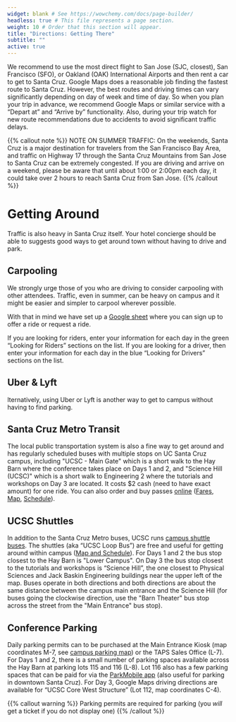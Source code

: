 ```yaml
---
widget: blank # See https://wowchemy.com/docs/page-builder/
headless: true # This file represents a page section.
weight: 10 # Order that this section will appear.
title: "Directions: Getting There"
subtitle: ""
active: true
---
```


We recommend to use the most direct flight to San Jose (SJC, closest), San Francisco (SFO), or Oakland (OAK) International Airports and then rent a car to get to Santa Cruz. Google Maps does a reasonable job finding the fastest route to Santa Cruz. However, the best routes and driving times can vary significantly depending on day of week and time of day. So when you plan your trip in advance, we recommend Google Maps or similar service with a “Depart at” and “Arrive by” functionality. Also, during your trip watch for new route recommendations due to accidents to avoid significant traffic delays.

{{% callout note %}}
NOTE ON SUMMER TRAFFIC: On the weekends, Santa Cruz is a major destination for travelers from the San Francisco Bay Area, and traffic on Highway 17 through the Santa Cruz Mountains from San Jose to Santa Cruz can be extremely congested. If you are driving and arrive on a weekend, please be aware that until about 1:00 or 2:00pm each day, it could take over 2 hours to reach Santa Cruz from San Jose.
{{% /callout %}}

# Getting Around

Traffic is also heavy in Santa Cruz itself. Your hotel concierge should be able to suggests good ways to get around town without having to drive and park.

## Carpooling

We strongly urge those of you who are driving to consider carpooling with other attendees. Traffic, even in summer, can be heavy on campus and it might be easier and simpler to carpool wherever possible.

With that in mind we have set up a [Google sheet](https://docs.google.com/spreadsheets/d/1sq768MlMwVqDscfSLPiimppUtnYWljdtNDwQpCmNHyo/edit?usp=sharing) where you can sign up to offer a ride or request a ride.

If you are looking for riders, enter your information for each day in the green “Looking for Riders” sections on the list. If you are looking for a driver, then enter your information for each day in the blue “Looking for Drivers” sections on the list.

## Uber & Lyft

lternatively, using Uber or Lyft is another way to get to campus without having to find parking.

## Santa Cruz Metro Transit

The local public transportation system is also a fine way to get around and has regularly scheduled buses with multiple stops on UC Santa Cruz campus, including "UCSC - Main Gate" which is a short walk to the Hay Barn where the conference takes place on Days 1 and 2, and "Science Hill (UCSC)" which is a short walk to Engineering 2 where the tutorials and workshops on Day 3 are located. It costs $2 cash (need to have exact amount) for one ride. You can also order and buy passes [online](https://scmtd.square.site/) ([Fares](https://www.scmtd.com/en/fares/fares), [Map](https://www.scmtd.com/en/routes/schedule/map), [Schedule](https://www.scmtd.com/en/routes/schedule)).

## UCSC Shuttles

In addition to the Santa Cruz Metro buses, UCSC runs [campus shuttle buses](https://taps.ucsc.edu/buses-shuttles/campus-shuttles.html). The shuttles (aka “UCSC Loop Bus”) are free and useful for getting around within campus ([Map and Schedule](https://taps.ucsc.edu/pdf/campus-transit-schedule-11x17.pdf)). For Days 1 and 2 the bus stop closest to the Hay Barn is "Lower Campus". On Day 3 the bus stop closest to the tutorials and workshops is “Science Hill”, the one closest to Physical Sciences and Jack Baskin Engineering buildings near the upper left of the map. Buses operate in both directions and both directions are about the same distance between the campus main entrance and the Science Hill (for buses going the clockwise direction, use the "Barn Theater" bus stop across the street from the "Main Entrance" bus stop).

## Conference Parking

Daily parking permits can to be purchased at the Main Entrance Kiosk (map coordinates M-7, see [campus parking map](https://taps.ucsc.edu/pdf/parking-map.pdf)) or the TAPS Sales Office (L-7). For Days 1 and 2, there is a small number of parking spaces available across the Hay Barn at parking lots 115 and 116 (L-8). Lot 116 also has a few parking spaces that can be paid for via the [ParkMobile app](https://parkmobile.io/) (also useful for parking in downtown Santa Cruz).  For Day 3, Google Maps driving directions are available for “UCSC Core West Structure” (Lot 112, map coordinates C-4). 

{{% callout warning %}}
Parking permits are required for parking (you *will* get a ticket if you do not display one)
{{% /callout %}}

